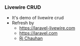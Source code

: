 ### Livewire CRUD

- It's demo of livewire crud
- Refresh by
    - https://laravel-livewire.com
    - https://laravel.com
    - [Rj Chauhan](https://github.com/rjchauhan)
